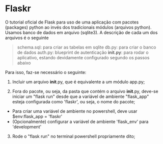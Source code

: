 # Flaskr

O tutorial oficial de Flask para uso de uma aplicação com pacotes (packages) python ao invés dos tradicionais módulos (arquivos python). Usamos banco de dados em arquivo (sqlite3). A descrição de cada um dos arquivos é o seguinte

>schema.sql: para criar as tabelas em sqlite
>db.py: para criar o banco de dados
>auth.py: blueprint de autenticação
>__init.py__: para rodar o aplicativo, estando devidamente configurado segundo os passos abaixo

Para isso, faz-se necessário o seguinte:

1. Incluir um arquivo __init__.py, que é equivalente a um módulo app.py;

2. Fora do pacote, ou seja, da pasta que contém o arquivo __init__.py, deve-se iniciar um "flask run" desde que a variável de ambiente "flask_app" esteja configurada como 'flaskr', ou seja, o nome do pacote;  
 * Para criar uma variável de ambiente no powershell, deve usar $env:flask_app = 'flaskr'
 * (Opcionalmente) configurar a variável de ambiente 'flask_env' para 'development'

3. Rode o "flask run" no terminal powershell propriamente dito;
